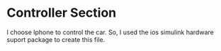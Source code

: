 # Controller Section 

I choose Iphone to control the car. So, I used the ios simulink hardware suport package to create this file.

